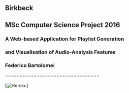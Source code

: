 ## Birkbeck 
## MSc Computer Science Project 2016
### A Web-based Application for Playlist Generation  
### and Visualisation of Audio-Analysis Features
### Federico Bartolomei
=================================

[![Heroku](https://heroku-badge.herokuapp.com/?app=heroku-badge)]
